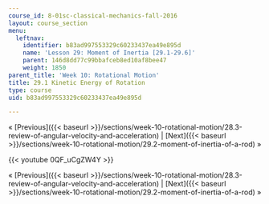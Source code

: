 ```yaml
---
course_id: 8-01sc-classical-mechanics-fall-2016
layout: course_section
menu:
  leftnav:
    identifier: b83ad997553329c60233437ea49e895d
    name: 'Lesson 29: Moment of Inertia [29.1-29.6]'
    parent: 146d8dd77c99bbafceb8ed10af8bee47
    weight: 1850
parent_title: 'Week 10: Rotational Motion'
title: 29.1 Kinetic Energy of Rotation
type: course
uid: b83ad997553329c60233437ea49e895d

---
```


« [Previous]({{< baseurl >}}/sections/week-10-rotational-motion/28.3-review-of-angular-velocity-and-acceleration) | [Next]({{< baseurl >}}/sections/week-10-rotational-motion/29.2-moment-of-inertia-of-a-rod) »

{{< youtube 0QF_uCgZW4Y >}}

« [Previous]({{< baseurl >}}/sections/week-10-rotational-motion/28.3-review-of-angular-velocity-and-acceleration) | [Next]({{< baseurl >}}/sections/week-10-rotational-motion/29.2-moment-of-inertia-of-a-rod) »